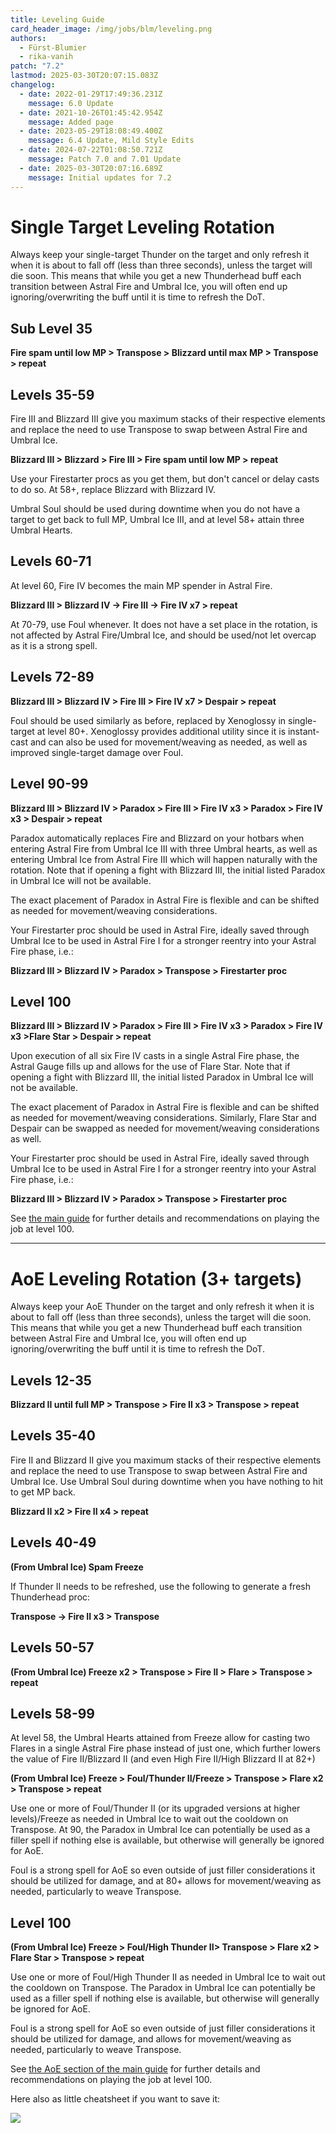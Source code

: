 ```yaml
---
title: Leveling Guide
card_header_image: /img/jobs/blm/leveling.png
authors:
  - Fürst-Blumier
  - rika-vanih
patch: "7.2"
lastmod: 2025-03-30T20:07:15.083Z
changelog:
  - date: 2022-01-29T17:49:36.231Z
    message: 6.0 Update
  - date: 2021-10-26T01:45:42.954Z
    message: Added page
  - date: 2023-05-29T18:08:49.400Z
    message: 6.4 Update, Mild Style Edits
  - date: 2024-07-22T01:08:50.721Z
    message: Patch 7.0 and 7.01 Update
  - date: 2025-03-30T20:07:16.689Z
    message: Initial updates for 7.2
---
```

# Single Target Leveling Rotation

Always keep your single-target Thunder on the target and only refresh it when it is about to fall off (less than three seconds), unless the target will die soon. This means that while you get a new Thunderhead buff each transition between Astral Fire and Umbral Ice, you will often end up ignoring/overwriting the buff until it is time to refresh the DoT.

## Sub Level 35

**Fire spam until low MP > Transpose > Blizzard until max MP > Transpose > repeat**

## Levels 35-59

Fire III and Blizzard III give you maximum stacks of their respective elements and replace the need to use Transpose to swap between Astral Fire and Umbral Ice.

**Blizzard III > Blizzard > Fire III > Fire spam until low MP > repeat**

Use your Firestarter procs as you get them, but don't cancel or delay casts to do so. At 58+, replace Blizzard with Blizzard IV.

Umbral Soul should be used during downtime when you do not have a target to get back to full MP, Umbral Ice III, and at level 58+ attain three Umbral Hearts.

## Levels 60-71

At level 60, Fire IV becomes the main MP spender in Astral Fire.

**Blizzard III > Blizzard IV -> Fire III -> Fire IV x7 > repeat**

At 70-79, use Foul whenever. It does not have a set place in the rotation, is not affected by Astral Fire/Umbral Ice, and should be used/not let overcap as it is a strong spell.

## Levels 72-89

**Blizzard III > Blizzard IV > Fire III > Fire IV x7 > Despair > repeat**

Foul should be used similarly as before, replaced by Xenoglossy in single-target at level 80+. Xenoglossy provides additional utility since it is instant-cast and can also be used for movement/weaving as needed, as well as improved single-target damage over Foul.

## Level 90-99

**Blizzard III > Blizzard IV > Paradox > Fire III > Fire IV x3 > Paradox > Fire IV x3 > Despair > repeat**

Paradox automatically replaces Fire and Blizzard on your hotbars when entering Astral Fire from Umbral Ice III with three Umbral hearts, as well as entering Umbral Ice from Astral Fire III which will happen naturally with the rotation. Note that if opening a fight with Blizzard III, the initial listed Paradox in Umbral Ice will not be available.

The exact placement of Paradox in Astral Fire is flexible and can be shifted as needed for movement/weaving considerations.

Your Firestarter proc should be used in Astral Fire, ideally saved through Umbral Ice to be used in Astral Fire I for a stronger reentry into your Astral Fire phase, i.e.:

**Blizzard III > Blizzard IV > Paradox > Transpose > Firestarter proc**

## Level 100

**Blizzard III > Blizzard IV > Paradox > Fire III > Fire IV x3 > Paradox > Fire IV x3 >Flare Star > Despair > repeat**

Upon execution of all six Fire IV casts in a single Astral Fire phase, the Astral Gauge fills up and allows for the use of Flare Star. Note that if opening a fight with Blizzard III, the initial listed Paradox in Umbral Ice will not be available.

The exact placement of Paradox in Astral Fire is flexible and can be shifted as needed for movement/weaving considerations. Similarly, Flare Star and Despair can be swapped as needed for movement/weaving considerations as well.

Your Firestarter proc should be used in Astral Fire, ideally saved through Umbral Ice to be used in Astral Fire I for a stronger reentry into your Astral Fire phase, i.e.:

**Blizzard III > Blizzard IV > Paradox > Transpose > Firestarter proc**

See [the main guide](/jobs/casters/black-mage/basic-guide/#single-target-rotation) for further details and recommendations on playing the job at level 100.

- - -

# AoE Leveling Rotation (3+ targets)

Always keep your AoE Thunder on the target and only refresh it when it is about to fall off (less than three seconds), unless the target will die soon. This means that while you get a new Thunderhead buff each transition between Astral Fire and Umbral Ice, you will often end up ignoring/overwriting the buff until it is time to refresh the DoT.

## Levels 12-35

**Blizzard II until full MP > Transpose > Fire II x3 > Transpose > repeat**

## Levels 35-40

Fire II and Blizzard II give you maximum stacks of their respective elements and replace the need to use Transpose to swap between Astral Fire and Umbral Ice. Use Umbral Soul during downtime when you have nothing to hit to get MP back.

**Blizzard II x2 > Fire II x4 > repeat**

## Levels 40-49

**(From Umbral Ice) Spam Freeze**

If Thunder II needs to be refreshed, use the following to generate a fresh Thunderhead proc:

**Transpose -> Fire II x3 > Transpose**

## Levels 50-57

**(From Umbral Ice) Freeze x2 > Transpose > Fire II > Flare > Transpose > repeat**

## Levels 58-99

At level 58, the Umbral Hearts attained from Freeze allow for casting two Flares in a single Astral Fire phase instead of just one, which further lowers the value of Fire II/Blizzard II (and even High Fire II/High Blizzard II at 82+)

**(From Umbral Ice) Freeze > Foul/Thunder II/Freeze > Transpose > Flare x2 > Transpose > repeat**

Use one or more of Foul/Thunder II (or its upgraded versions at higher levels)/Freeze as needed in Umbral Ice to wait out the cooldown on Transpose. At 90, the Paradox in Umbral Ice can potentially be used as a filler spell if nothing else is available, but otherwise will generally be ignored for AoE.

Foul is a strong spell for AoE so even outside of just filler considerations it should be utilized for damage, and at 80+ allows for movement/weaving as needed, particularly to weave Transpose.

## Level 100

**(From Umbral Ice) Freeze > Foul/High Thunder II> Transpose > Flare x2 > Flare Star > Transpose > repeat**

Use one or more of Foul/High Thunder II as needed in Umbral Ice to wait out the cooldown on Transpose. The Paradox in Umbral Ice can potentially be used as a filler spell if nothing else is available, but otherwise will generally be ignored for AoE.

Foul is a strong spell for AoE so even outside of just filler considerations it should be utilized for damage, and allows for movement/weaving as needed, particularly to weave Transpose.

See [the AoE section of the main guide](/jobs/casters/black-mage/basic-guide/#aoe-rotation-3-targets) for further details and recommendations on playing the job at level 100.

Here also as little cheatsheet if you want to save it:

![](/img/jobs/blm/blmleveling.png)